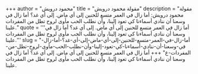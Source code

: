 +++
author = "محمود درويش"
title = "مقولة محمود درويش"
description = "مقولة محمود درويش: أما زال في العمر متسع للحنين إلى أي ماض. إلى أي غد؟ أما زال في وسعنا أن ننادي أسماءنا كي تعود إلينا، وأن نطلب الحب مأوى لروح تطل من المفردات علينا."
quote = '''أما زال في العمر متسع للحنين إلى أي ماض. إلى أي غد؟ أما زال في وسعنا أن ننادي أسماءنا كي تعود إلينا، وأن نطلب الحب مأوى لروح تطل من المفردات علينا.''' 
slug = "أما-زال-في-العمر-متسع-للحنين-إلى-أي-ماض-إلى-أي-غد؟-أما-زال-في-وسعنا-أن-ننادي-أسماءنا-كي-تعود-إلينا-وأن-نطلب-الحب-مأوى-لروح-تطل-من-المفردات-ع"
+++
أما زال في العمر متسع للحنين إلى أي ماض. إلى أي غد؟ أما زال في وسعنا أن ننادي أسماءنا كي تعود إلينا، وأن نطلب الحب مأوى لروح تطل من المفردات علينا.

